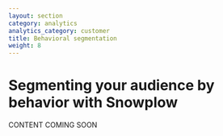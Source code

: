 ```yaml
---
layout: section
category: analytics
analytics_category: customer
title: Behavioral segmentation
weight: 8
---
```


# Segmenting your audience by behavior with Snowplow

CONTENT COMING SOON